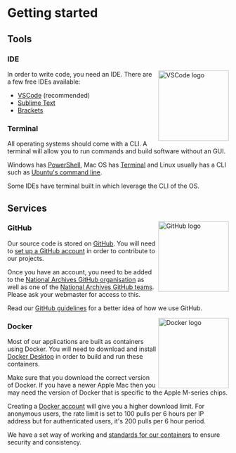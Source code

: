 # Getting started

## Tools

### IDE

<img src="https://upload.wikimedia.org/wikipedia/commons/thumb/9/9a/Visual_Studio_Code_1.35_icon.svg/150px-Visual_Studio_Code_1.35_icon.svg.png" alt="VSCode logo" title="VSCode" width="160" align="right">

In order to write code, you need an IDE. There are a few free IDEs available:

- [VSCode](https://code.visualstudio.com/) (recommended)
- [Sublime Text](https://www.sublimetext.com)
- [Brackets](https://brackets.io/)

### Terminal

All operating systems should come with a CLI. A terminal will allow you to run commands and build software without an GUI.

Windows has [PowerShell](https://learn.microsoft.com/en-us/powershell/), Mac OS has [Terminal](https://support.apple.com/en-gb/guide/terminal/apd5265185d-f365-44cb-8b09-71a064a42125/mac) and Linux usually has a CLI such as [Ubuntu's command line](https://ubuntu.com/tutorials/command-line-for-beginners).

Some IDEs have terminal built in which leverage the CLI of the OS.

## Services

<img src="https://upload.wikimedia.org/wikipedia/commons/thumb/c/c2/GitHub_Invertocat_Logo.svg/400px-GitHub_Invertocat_Logo.svg.png" alt="GitHub logo" title="GitHub" width="160" align="right">

### GitHub

Our source code is stored on [GitHub](https://github.com/). You will need to [set up a GitHub account](https://github.com/join) in order to contribute to our projects.

Once you have an account, you need to be added to the [National Archives GitHub organisation](https://github.com/nationalarchives) as well as one of the [National Archives GitHub teams](https://github.com/orgs/nationalarchives/teams). Please ask your webmaster for access to this.

Read our [GitHub guidelines](/developer-handbook/third-party/github/) for a better idea of how we use GitHub.

<img src="https://upload.wikimedia.org/wikipedia/en/thumb/f/f4/Docker_logo.svg/240px-Docker_logo.svg.png" alt="Docker logo" title="Docker" width="160" align="right">

### Docker

Most of our applications are built as containers using Docker. You will need to download and install [Docker Desktop](https://www.docker.com/) in order to build and run these containers.

Make sure that you download the correct version of Docker. If you have a newer Apple Mac then you may need the version of Docker that is specific to the Apple M-series chips.

Creating a [Docker account](https://hub.docker.com/signup) will give you a higher download limit. For anonymous users, the rate limit is set to 100 pulls per 6 hours per IP address but for authenticated users, it's 200 pulls per 6 hour period.

We have a set way of working and [standards for our containers](/developer-handbook/technology/containers/) to ensure security and consistency.
